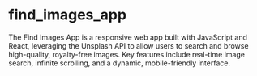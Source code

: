# find_images_app
The Find Images App is a responsive web app built with JavaScript and React, leveraging the Unsplash API to allow users to search and browse high-quality, royalty-free images. Key features include real-time image search, infinite scrolling, and a dynamic, mobile-friendly interface.
